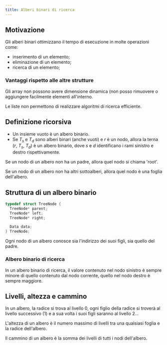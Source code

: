 ```yaml
---
title: Alberi binari di ricerca
---
```


## Motivazione

Gli alberi binari ottimizzano il tempo di esecuzione in molte operazioni come:

- inserimento di un elemento;
- eliminazione di un elemento;
- ricerca di un elemento;

### Vantaggi rispetto alle altre strutture

Gli array non possono avere dimensione dinamica (non posso rimuovere o
aggiungere facilmente elementi all'interno.

Le liste non permettono di realizzare algoritmi di ricerca efficiente.

## Definizione ricorsiva

- Un insieme vuoto è un albero binario.
- Se $T_{s}$ e $T_{d}$ sono alberi binari (anche vuoti) e $r$ è un nodo, allora
  la terna ($r$, $T_{s}$, $T_{d}$) è un albero binario, dove $s$ e $d$
  identificano i rami sinistro e destro rispettivamente.

Se un nodo di un albero non ha un padre, allora quel nodo si chiama 'root'.

Se un nodo di un albero non ha altri sottoalberi, allora quel nodo è una foglia
dell'albero.

## Struttura di un albero binario

```cpp
typedef struct TreeNode {
  TreeNode* parent;
  TreeNode* left;
  TreeNode* right;

  Data data;
} TreeNode;
```

Ogni nodo di un albero conosce sia l'indirizzo dei suoi figli, sia quello del
padre.

### Albero binario di ricerca

In un albero binario di ricerca, il valore contenuto nel nodo sinistro è sempre
minore di quello contenuto dal nodo corrente, quello nel nodo destro è sempre
maggiore.

## Livelli, altezza e cammino

In un albero, la radice si trova al livello 0, ogni figlio della radice si
troverà al livello successivo (1) e a sua volta i suoi figli saranno al livello
2…

L'altezza di un albero è il numero massimo di livelli tra una qualsiasi foglia e
la radice dell'albero.

Il cammino di un albero è la somma dei livelli di tutti i nodi dell'albero.
